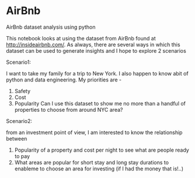 # AirBnb
AirBnb dataset analysis using python


This notebook looks at using the dataset from AirBnb found at http://insideairbnb.com/. As always, there are several ways in which this dataset can be used to generate insights and I hope to explore 2 scenarios 

Scenario1:

I want to take my family for a trip to New York. I also happen to know abit of python and data engineering. 
My priorities are -
1. Safety
2. Cost
3. Popularity
Can I use this dataset to show me no more than a handful of properties to choose from around NYC area?

Scenario2:

from an investment point of view, I am interested to know the relationship between 
1. Popularity of a property and cost per night to see what are people ready to pay 
2. What areas are popular for short stay and long stay durations to enableme to choose an area for investing (if I had the money that is!..)
